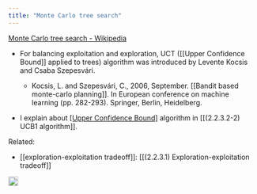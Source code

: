 ```yaml
---
title: "Monte Carlo tree search"
---
```


[Monte Carlo tree search - Wikipedia](https://en.wikipedia.org/wiki/Monte_Carlo_tree_search)

- For balancing exploitation and exploration, UCT ([[Upper Confidence Bound]] applied to trees) algorithm was introduced by Levente Kocsis and Csaba Szepesvári.
    - Kocsis, L. and Szepesvári, C., 2006, September. [[Bandit based monte-carlo planning]]. In European conference on machine learning (pp. 282-293). Springer, Berlin, Heidelberg.

- I explain about [[Upper Confidence Bound]]([[UCB1]]) algorithm in [[(2.2.3.2-2) UCB1 algorithm]].

Related:
- [[exploration-exploitation tradeoff]]: [[(2.2.3.1) Exploration-exploitation tradeoff]]
<img src='https://scrapbox.io/api/pages/nishio/en/icon' alt='en.icon' height="19.5"/>
